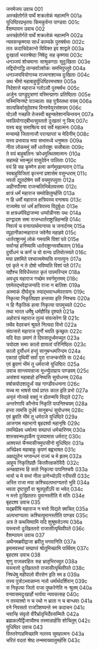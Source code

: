 जनमेजय उवाच	001  
अस्त्रहेतोर्गते पार्थे शक्रलोकं महात्मनि	001a  
युधिष्ठिरप्रभृतयः किमकुर्वन्त पाण्डवाः	001c  
वैशम्पायन उवाच	002  
अस्त्रहेतोर्गते पार्थे शक्रलोकं महात्मनि	002a  
न्यवसन्कृष्णया सार्धं काम्यके पुरुषर्षभाः	002c  
ततः कदाचिदेकान्ते विविक्त इव शाद्वले	003a  
दुःखार्ता भरतश्रेष्ठा निषेदुः सह कृष्णया	003c  
धनञ्जयं शोचमानाः साश्रुकण्ठाः सुदुःखिताः	003e  
तद्वियोगाद्धि तान्सर्वाञ्शोकः समभिपुप्लुवे	004a  
धनञ्जयवियोगाच्च राज्यनाशाच्च दुःखिताः	004c  
अथ भीमो महाबाहुर्युधिष्ठिरमभाषत	005a  
निदेशात्ते महाराज गतोऽसौ पुरुषर्षभः	005c  
अर्जुनः पाण्डुपुत्राणां यस्मिन्प्राणाः प्रतिष्ठिताः	005e  
यस्मिन्विनष्टे पाञ्चालाः सह पुत्रैस्तथा वयम्	006a  
सात्यकिर्वासुदेवश्च विनश्येयुरसंशयम्	006c  
योऽसौ गच्छति तेजस्वी बहून्क्लेशानचिन्तयन्	007a  
भवन्नियोगाद्बीभत्सुस्ततो दुःखतरं नु किम्	007c  
यस्य बाहू समाश्रित्य वयं सर्वे महात्मनः	008a  
मन्यामहे जितानाजौ परान्प्राप्तां च मेदिनीम्	008c  
यस्य प्रभावान्न मया सभामध्ये धनुष्मतः	009a  
नीता लोकममुं सर्वे धार्तराष्ट्राः ससौबलाः	009c  
ते वयं बाहुबलिनः क्रोधमुत्थितमात्मनः	010a  
सहामहे भवन्मूलं वासुदेवेन पालिताः	010c  
वयं हि सह कृष्णेन हत्वा कर्णमुखान्परान्	011a  
स्वबाहुविजितां कृत्स्नां प्रशासेम वसुन्धराम्	011c  
भवतो द्यूतदोषेण सर्वे वयमुपप्लुताः	012a  
अहीनपौरुषा राजन्बलिभिर्बलवत्तमाः	012c  
क्षात्रं धर्मं महाराज समवेक्षितुमर्हसि	013a  
न हि धर्मो महाराज क्षत्रियस्य वनाश्रयः	013c  
राज्यमेव परं धर्मं क्षत्रियस्य विदुर्बुधाः	013e  
स क्षत्रधर्मविद्राजन्मा धर्म्यान्नीनशः पथः	014a  
प्राग्द्वादश समा राजन्धार्तराष्ट्रान्निहन्महि	014c  
निवर्त्य च वनात्पार्थमानाय्य च जनार्दनम्	015a  
व्यूढानीकान्महाराज जवेनैव महाहवे	015c  
धार्तराष्ट्रानमुं लोकं गमयामि विशां पते	015e  
सर्वानहं हनिष्यामि धार्तराष्ट्रान्ससौबलान्	016a  
दुर्योधनं च कर्णं च यो वान्यः प्रतियोत्स्यते	016c  
मया प्रशमिते पश्चात्त्वमेष्यसि वनात्पुनः	017a  
एवं कृते न ते दोषो भविष्यति विशां पते	017c  
यज्ञैश्च विविधैस्तात कृतं पापमरिन्दम	018a  
अवधूय महाराज गच्छेम स्वर्गमुत्तमम्	018c  
एवमेतद्भवेद्राजन्यदि राजा न बालिशः	019a  
अस्माकं दीर्घसूत्रः स्याद्भवान्धर्मपरायणः	019c  
निकृत्या निकृतिप्रज्ञा हन्तव्या इति निश्चयः	020a  
न हि नैकृतिकं हत्वा निकृत्या पापमुच्यते	020c  
तथा भारत धर्मेषु धर्मज्ञैरिह दृश्यते	021a  
अहोरात्रं महाराज तुल्यं संवत्सरेण हि	021c  
तथैव वेदवचनं श्रूयते नित्यदा विभो	022a  
संवत्सरो महाराज पूर्णो भवति कृच्छ्रतः	022c  
यदि वेदाः प्रमाणं ते दिवसादूर्ध्वमच्युत	023a  
त्रयोदश समाः कालो ज्ञायतां परिनिष्ठितः	023c  
कालो दुर्योधनं हन्तुं सानुबन्धमरिन्दम	024a  
एकाग्रां पृथिवीं सर्वां पुरा राजन्करोति सः	024c  
एवं ब्रुवाणं भीमं तु धर्मराजो युधिष्ठिरः	025a  
उवाच सान्त्वयन्राजा मूर्ध्न्युपाघ्राय पाण्डवम्	025c  
असंशयं महाबाहो हनिष्यसि सुयोधनम्	026a  
वर्षात्त्रयोदशादूर्ध्वं सह गाण्डीवधन्वना	026c  
यच्च मा भाषसे पार्थ प्राप्तः काल इति प्रभो	027a  
अनृतं नोत्सहे वक्तुं न ह्येतन्मयि विद्यते	027c  
अन्तरेणापि कौन्तेय निकृतिं पापनिश्चयम्	028a  
हन्ता त्वमसि दुर्धर्ष सानुबन्धं सुयोधनम्	028c  
एवं ब्रुवति भीमं तु धर्मराजे युधिष्ठिरे	029a  
आजगाम महाभागो बृहदश्वो महानृषिः	029c  
तमभिप्रेक्ष्य धर्मात्मा सम्प्राप्तं धर्मचारिणम्	030a  
शास्त्रवन्मधुपर्केण पूजयामास धर्मराट्	030c  
आश्वस्तं चैनमासीनमुपासीनो युधिष्ठिरः	031a  
अभिप्रेक्ष्य महाबाहुः कृपणं बह्वभाषत	031c  
अक्षद्यूतेन भगवन्धनं राज्यं च मे हृतम्	032a  
आहूय निकृतिप्रज्ञैः कितवैरक्षकोविदैः	032c  
अनक्षज्ञस्य हि सतो निकृत्या पापनिश्चयैः	033a  
भार्या च मे सभां नीता प्राणेभ्योऽपि गरीयसी	033c  
अस्ति राजा मया कश्चिदल्पभाग्यतरो भुवि	034a  
भवता दृष्टपूर्वो वा श्रुतपूर्वोऽपि वा भवेत्	034c  
न मत्तो दुःखिततरः पुमानस्तीति मे मतिः	034e  
बृहदश्व उवाच	035  
यद्ब्रवीषि महाराज न मत्तो विद्यते क्वचित्	035a  
अल्पभाग्यतरः कश्चित्पुमानस्तीति पाण्डव	035c  
अत्र ते कथयिष्यामि यदि शुश्रूषसेऽनघ	036a  
यस्त्वत्तो दुःखिततरो राजासीत्पृथिवीपते	036c  
वैशम्पायन उवाच	037  
अथैनमब्रवीद्राजा ब्रवीतु भगवानिति	037a  
इमामवस्थां सम्प्राप्तं श्रोतुमिच्छामि पार्थिवम्	037c  
बृहदश्व उवाच	038  
शृणु राजन्नवहितः सह भ्रातृभिरच्युत	038a  
यस्त्वत्तो दुःखिततरो राजासीत्पृथिवीपते	038c  
निषधेषु महीपालो वीरसेन इति स्म ह	039a  
तस्य पुत्रोऽभवन्नाम्ना नलो धर्मार्थदर्शिवान्	039c  
स निकृत्या जितो राजा पुष्करेणेति नः श्रुतम्	040a  
वनवासमदुःखार्हो भार्यया न्यवसत्सह	040c  
न तस्याश्वो न च रथो न भ्राता न च बान्धवाः	041a  
वने निवसतो राजञ्शिष्यन्ते स्म कदाचन	041c  
भवान्हि संवृतो वीरैर्भ्रातृभिर्देवसम्मितैः	042a  
ब्रह्मकल्पैर्द्विजाग्र्यैश्च तस्मान्नार्हसि शोचितुम्	042c  
युधिष्ठिर उवाच	043  
विस्तरेणाहमिच्छामि नलस्य सुमहात्मनः	043a  
चरितं वदतां श्रेष्ठ तन्ममाख्यातुमर्हसि	043c  
